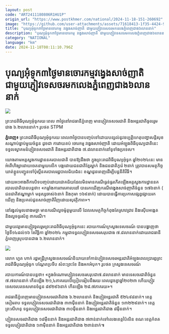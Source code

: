 ```yaml
---
layout: post
code: "ART2411180806R1HU1P"
origin_url: "https://www.postkhmer.com/national/2024-11-18-151-260692"
image: "https://github.com/user-attachments/assets/71618413-1f35-4424-90d2-85883daba028"
title: "បុណ្យអុំទូក​៣ថ្ងៃមាន​ចោរកម្ម​ វង្វេង​សាច់ញាតិ​​ ជាមួយ​​ភ្ញៀវ​ទេសចរ​មក​លេង​ភ្នំពេញ​ជាង​៦​លាន​នាក់​"
description: "​​បុណ្យអុំទូក​៣ថ្ងៃមាន​ចោរកម្ម​ វង្វេង​សាច់ញាតិ​​ ជាមួយ​​ភ្ញៀវ​ទេសចរ​មក​លេង​ភ្នំពេញ​ជាង​៦​លាន​នាក់​​"
category: "NATIONAL"
language: "km"
date: 2024-11-18T08:11:10.796Z
---
```


# បុណ្យអុំទូក​៣ថ្ងៃមាន​ចោរកម្ម​ វង្វេង​សាច់ញាតិ​​ ជាមួយ​​ភ្ញៀវ​ទេសចរ​មក​លេង​ភ្នំពេញ​ជាង​៦​លាន​នាក់​

![](https://github.com/user-attachments/assets/54c94050-0e3f-44a2-8605-1ad9c07bced7)

ព្រះរាជពិធីបុណ្យអុំទូករយៈពេល ៣ថ្ងៃនៅរាជធានីភ្នំពេញ មានភ្ញៀវទេសចរជាតិ និងអន្ដរជាតិចូលរួមជាង ៦.២លាននាក់។ រូបថត STPM

**ភ្នំពេញ៖** ព្រះ​រាជពិធីបុណ្យ​អុំទូក​រយៈ​ពេល​៣​ថ្ងៃបាន​បញ្ចប់​ទៅ​ ដោយ​បន្សល់​នូវ​ឧប្បត្ដិហេតុ​បញ្ហា​សន្ដិសុខ សណ្ដាប់​ធ្នាប់​មួយ​ចំនួន​ ដូចជា ការ​វាយ​តប់​ ចោរកម្ម វង្វេង​សាច់​ញាតិ​ ដោយ​អំឡុង​ពិធី​បុណ្យ​ជាតិ​នេះ​ទទួល​ស្វាគមន៍​ភ្ញៀវ​ទេសចរ​ជាតិ និង​អន្ដរជាតិជាង ៧.៨​លាន​នាក់​នៅ​ទូទាំង​ប្រទេស​។ 

យោង​តាម​អគ្គស្នងការដ្ឋាន​នគ​របាល​ជាតិ បាន​ឱ្យ​ដឹងថា ក្នុង​ព្រះរាជ​ពិធីបុណ្យ​អុំទូក ឆ្នាំ​២០២៤​នេះ មាន​អំពើហិង្សា​ដោយ​ចេតនា​មួយ​​លើក បង្កដោយ​ជនជាតិខ្មែរ​ម្នាក់ និង​ជនជាតិ​កូរ៉េ ២​នាក់ ត្រូវបាន​សមត្ថកិច្ច​ឃាត់ខ្លួន​បញ្ជូនទៅ​ប៉ុស្តិ៍នគរបាល​រដ្ឋបាល​ជ័យជំនះ ខណ្ឌដូនពេញ​ដើម្បី​បន្ត​នីតិវិធី​។

ដោយ​អះអាង​​ពីការ​បិទបញ្ចប់​ដោយ​​ជោគជ័យ​ដែល​មិន​មាន​ករណី​ធ្ងន់ធ្ងរ​កើតឡើង ​អគ្គស្នងការដ្ឋាន​នគ​របាល​ជាតិ​បានបន្ដថា​៖ «​​កម្លាំង​ការពារ​គោលដៅ បាន​រកឃើញ​ករណី​វង្វេង​សាច់ញាតិ​ចំនួន ១៧៦​នាក់ (​ជនជាតិ​ឥណ្ឌា​ម្នាក់ មនុស្ស​ចាស់​៦​នាក់ និង​កុមា ១៦៩​នាក់​) ដោយបាន​ធ្វើការ​ប្រកាស​ផ្សព្វផ្សាយ​រកឃើញ និង​ប្រគល់ជូន​សាច់ញាតិ​វិញ​ដោយ​សុវត្ថិភាព​»។ 

នៅ​រង្វល់​មូល​នាង​មច្ឆា មាន​ករណី​លួច​ម៉ូតូ​មួយ​លើ ដែល​សមត្ថកិច្ច​កំពុង​តែ​ស្រាវជ្រាវ​ និង​ស៊ើប​អង្កេត​ និង​លួច​ទូរស័ព្ទ ៣​ករណី​។ 

ជាមួយវត្ដមាន​ភ្ញៀវ​ចូលរួម​ព្រះ​រាជពិធី​បុណ្យ​អុំទូក​នេះ របាយ​ការណ៍​ក្រសួង​ទេសចរណ៍ បាន​បង្ហាញថា ​ថ្ងៃទី​១៤​ដល់​១៦ ខែវិច្ឆិកា ឆ្នាំ​២០២៤ កម្ពុជា​ទទួលភ្ញៀវ​ទេសចរ​សរុបជាង ៧.៨​លាននាក់​ ដោយ​រាជធានី​ភ្នំពេញ​ស្រូប​បាន​ជាង ៦.២​លាន​នាក់​។ 

![](https://github.com/user-attachments/assets/9052cb5c-dc8b-4be2-aadb-4654692869fd)

លោក ហួត ហាក់ រដ្ឋមន្ដ្រីក្រសួងទេសចរណ៍និយាយទៅកាន់ភ្ញៀវទេសចរអន្ដរជាតិអំឡុងពេលប្រារឰព្រះរាជពិធីបុណ្យអុំទូក បណ្ដែតប្រទីប សំពះព្រះខែ និងអកអំបុក។ រូបថត ក្រសួងទេសចរណ៍

របាយ​ការណ៍​បាន​បន្ដថា​៖ «​ក្នុងចំណោម​ភ្ញៀវទេសចរ​សរុបជា​​៧.៨​លាន​នាក់​ មាន​ទេសចរ​ជាតិ​​ចំនួន ៧.៧លាន​នាក់ កើនឡើង ២១,៤ភាគរយ​បើប្រៀបធៀប​នឹង​រយៈពេល​ដូចគ្នា​ឆ្នាំ​២០២៣ ហើយ​ភ្ញៀវ​​ទេសចរ​បរទេស​មាន​ចំនួន ៨៩២៩៦​នាក់ កើនឡើង ២៨.៧ភាគរយ»​។​

រាជធានីភ្នំពេញ​មានភ្ញៀវ​ទេសចរ​ជាតិ​ជាង​ ៦.២លាន​នាក់ និង​ភ្ញៀវ​អន្ដរជាតិ​ ៥២៤៩៨​នាក់។ ខេត្តសៀមរាប ទទួលភ្ញៀវ​ទេសចរ​ជាតិជាង ៣៣​ម៉ឺន​នាក់ និង​ភ្ញៀវ​អន្ដរជាតិ​ចំនួន ១៣២២៩​នាក់។ ខេត្ត​ព្រះសីហនុ ទទួល​ភ្ញៀវ​ទេសចរ​ជាតិ​ជាង ៣០​ម៉ឺន​នាក់ និង​អន្ដរជាតិជាង ៨​ម៉ឺន​នាក់​។ 

ភ្ញៀវ​ទេសចរ​ជាតិជាង ១៨​ម៉ឺននាក់ និង​អន្ដរជាតិ​ជាង ៧​ពាន់​នាក់​ទៅលេង​ខេត្ដ​ប៉ៃលិន ខណៈ​ខេត្ដ​កំពត​ទទួល​ភ្ញៀវ​ជាតិជាង ១៣​ម៉ឺន​នាក់ និង​អន្ដរជាតិ​ជាង ២​ពាន់​នាក់៕